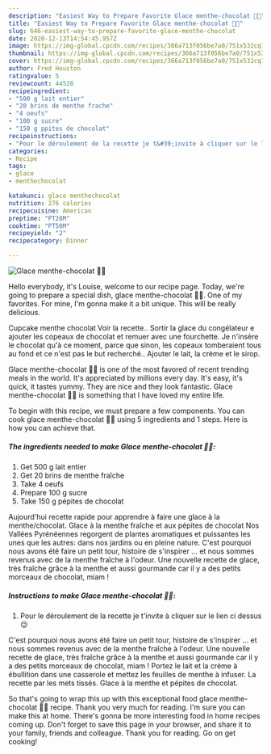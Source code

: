 ```yaml
---
description: "Easiest Way to Prepare Favorite Glace menthe-chocolat 🍫🍃"
title: "Easiest Way to Prepare Favorite Glace menthe-chocolat 🍫🍃"
slug: 646-easiest-way-to-prepare-favorite-glace-menthe-chocolat
date: 2020-12-13T14:54:45.957Z
image: https://img-global.cpcdn.com/recipes/366a713f056be7a0/751x532cq70/glace-menthe-chocolat-🍫🍃-photo-principale-de-la-recette.jpg
thumbnail: https://img-global.cpcdn.com/recipes/366a713f056be7a0/751x532cq70/glace-menthe-chocolat-🍫🍃-photo-principale-de-la-recette.jpg
cover: https://img-global.cpcdn.com/recipes/366a713f056be7a0/751x532cq70/glace-menthe-chocolat-🍫🍃-photo-principale-de-la-recette.jpg
author: Fred Houston
ratingvalue: 5
reviewcount: 44528
recipeingredient:
- "500 g lait entier"
- "20 brins de menthe frache"
- "4 oeufs"
- "100 g sucre"
- "150 g ppites de chocolat"
recipeinstructions:
- "Pour le déroulement de la recette je t&#39;invite à cliquer sur le lien ci dessus 😉"
categories:
- Recipe
tags:
- glace
- menthechocolat

katakunci: glace menthechocolat 
nutrition: 276 calories
recipecuisine: American
preptime: "PT28M"
cooktime: "PT50M"
recipeyield: "2"
recipecategory: Dinner

---
```



![Glace menthe-chocolat 🍫🍃](https://img-global.cpcdn.com/recipes/366a713f056be7a0/751x532cq70/glace-menthe-chocolat-🍫🍃-photo-principale-de-la-recette.jpg)

Hello everybody, it's Louise, welcome to our recipe page. Today, we're going to prepare a special dish, glace menthe-chocolat 🍫🍃. One of my favorites. For mine, I'm gonna make it a bit unique. This will be really delicious.

Cupcake menthe chocolat Voir la recette.. Sortir la glace du congélateur e ajouter les copeaux de chocolat et remuer avec une fourchette. Je n&#39;insère le chocolat qu&#39;à ce moment, parce que sinon, les copeaux tomberaient tous au fond et ce n&#39;est pas le but recherché.. Ajouter le lait, la crème et le sirop.

Glace menthe-chocolat 🍫🍃 is one of the most favored of recent trending meals in the world. It's appreciated by millions every day. It's easy, it's quick, it tastes yummy. They are nice and they look fantastic. Glace menthe-chocolat 🍫🍃 is something that I have loved my entire life.


To begin with this recipe, we must prepare a few components. You can cook glace menthe-chocolat 🍫🍃 using 5 ingredients and 1 steps. Here is how you can achieve that.

<!--inarticleads1-->

##### The ingredients needed to make Glace menthe-chocolat 🍫🍃:

1. Get 500 g lait entier
1. Get 20 brins de menthe fraîche
1. Take 4 oeufs
1. Prepare 100 g sucre
1. Take 150 g pépites de chocolat


Aujourd&#39;hui recette rapide pour apprendre à faire une glace à la menthe/chocolat. Glace à la menthe fraîche et aux pépites de chocolat Nos Vallées Pyrénéennes regorgent de plantes aromatiques et puissantes les unes que les autres: dans nos jardins ou en pleine nature. C&#39;est pourquoi nous avons été faire un petit tour, histoire de s&#39;inspirer … et nous sommes revenus avec de la menthe fraîche à l&#39;odeur. Une nouvelle recette de glace, très fraîche grâce à la menthe et aussi gourmande car il y a des petits morceaux de chocolat, miam ! 

<!--inarticleads2-->

##### Instructions to make Glace menthe-chocolat 🍫🍃:

1. Pour le déroulement de la recette je t&#39;invite à cliquer sur le lien ci dessus 😉


C&#39;est pourquoi nous avons été faire un petit tour, histoire de s&#39;inspirer … et nous sommes revenus avec de la menthe fraîche à l&#39;odeur. Une nouvelle recette de glace, très fraîche grâce à la menthe et aussi gourmande car il y a des petits morceaux de chocolat, miam ! Portez le lait et la crème à ébullition dans une casserole et mettez les feuilles de menthe à infuser. La recette par les mets tissés. Glace à la menthe et pépites de chocolat. 

So that's going to wrap this up with this exceptional food glace menthe-chocolat 🍫🍃 recipe. Thank you very much for reading. I'm sure you can make this at home. There's gonna be more interesting food in home recipes coming up. Don't forget to save this page in your browser, and share it to your family, friends and colleague. Thank you for reading. Go on get cooking!
